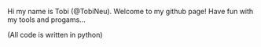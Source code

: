Hi my name is Tobi (@TobiNeu). Welcome to my github page! Have fun with my tools and progams...

(All code is written in python)

<!---
TobiNeu/TobiNeu is a ✨ special ✨ repository because its `README.md` (this file) appears on your GitHub profile.
You can click the Preview link to take a look at your changes.
--->
